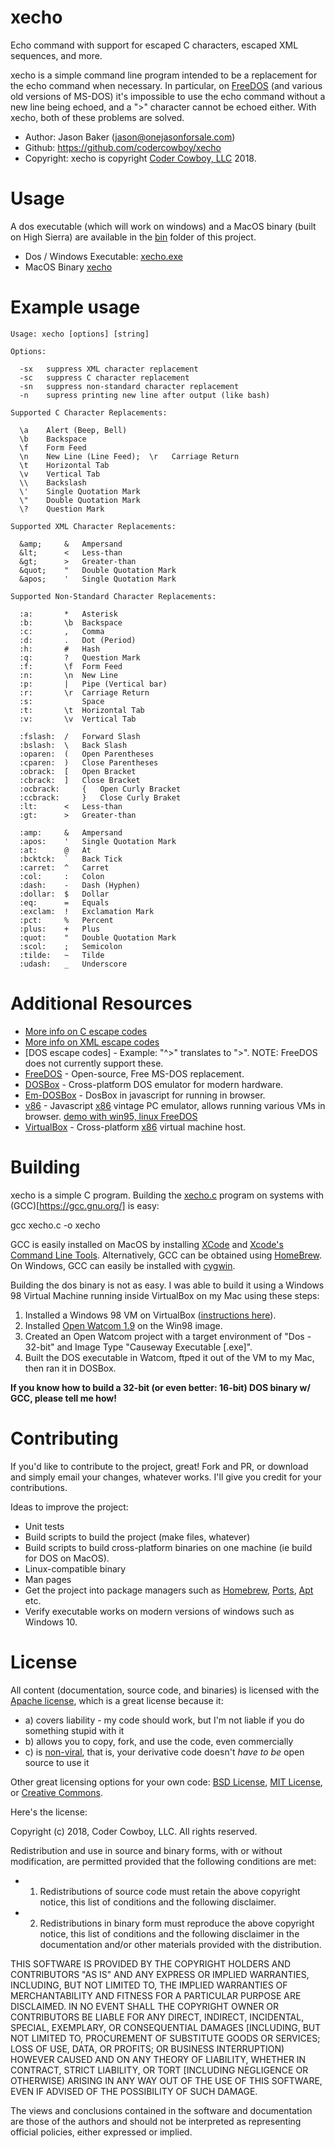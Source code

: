 # xecho

Echo command with support for escaped C characters, escaped XML sequences, and more.

xecho is a simple command line program intended to be a replacement for the echo command when necessary. In particular, on [FreeDOS]() (and various old versions of MS-DOS) it's impossible to use the echo command without a new line being echoed, and a ">" character cannot be echoed either. With xecho, both of these problems are solved.

 * Author: Jason Baker (jason@onejasonforsale.com)
 * Github: https://github.com/codercowboy/xecho
 * Copyright: xecho is copyright [Coder Cowboy, LLC](http://www.codercowboy.com) 2018.

# Usage

A dos executable (which will work on windows) and a MacOS binary (built on High Sierra) are available in the [bin](bin) folder of this project.

 - Dos / Windows Executable: [xecho.exe](bin/xecho.exe)
 - MacOS Binary [xecho](bin/xecho)

# Example usage    

    Usage: xecho [options] [string]

    Options:
    
      -sx	suppress XML character replacement
      -sc	suppress C character replacement
      -sn	suppress non-standard character replacement
      -n	supress printing new line after output (like bash)
    
    Supported C Character Replacements:
    
      \a	Alert (Beep, Bell)
      \b	Backspace
      \f	Form Feed
      \n	New Line (Line Feed);  \r	Carriage Return
      \t	Horizontal Tab
      \v	Vertical Tab
      \\	Backslash
      \'	Single Quotation Mark
      \"	Double Quotation Mark
      \?	Question Mark

    Supported XML Character Replacements:
    
      &amp;		&	Ampersand
      &lt;		<	Less-than
      &gt;		>	Greater-than
      &quot;	"	Double Quotation Mark
      &apos;	'	Single Quotation Mark
    
    Supported Non-Standard Character Replacements:
    
      :a: 		*	Asterisk
      :b: 		\b	Backspace
      :c: 		,	Comma
      :d: 		.	Dot (Period)
      :h: 		#	Hash
      :q: 		?	Question Mark
      :f: 		\f	Form Feed
      :n: 		\n	New Line
      :p: 		|	Pipe (Vertical bar)
      :r: 		\r	Carriage Return
      :s: 		 	Space
      :t: 		\t	Horizontal Tab
      :v: 		\v	Vertical Tab
    
      :fslash: 	/	Forward Slash
      :bslash: 	\	Back Slash
      :oparen: 	(	Open Parentheses
      :cparen: 	)	Close Parentheses
      :obrack: 	[	Open Bracket
      :cbrack: 	]	Close Bracket
      :ocbrack: 	{	Open Curly Bracket
      :ccbrack: 	}	Close Curly Braket
      :lt: 		<	Less-than
      :gt: 		>	Greater-than
    
      :amp: 	&	Ampersand
      :apos: 	'	Single Quotation Mark
      :at: 		@	At
      :bcktck: 	`	Back Tick
      :carret: 	^	Carret
      :col: 	:	Colon
      :dash: 	-	Dash (Hyphen)
      :dollar: 	$	Dollar
      :eq: 		=	Equals
      :exclam: 	!	Exclamation Mark
      :pct: 	%	Percent
      :plus: 	+	Plus
      :quot: 	"	Double Quotation Mark
      :scol: 	;	Semicolon
      :tilde: 	~	Tilde
      :udash: 	_	Underscore

# Additional Resources      

 * [More info on C escape codes](https://en.wikipedia.org/wiki/Escape_sequences_in_C)
 * [More info on XML escape codes](https://en.wikipedia.org/wiki/List_of_XML_and_HTML_character_entity_references)
 * [DOS escape codes] - Example: "^>" translates to ">". NOTE: FreeDOS does not currently support these. 
 * [FreeDOS](http://www.freedos.org/) - Open-source, Free MS-DOS replacement.
 * [DOSBox](https://www.dosbox.com/) - Cross-platform DOS emulator for modern hardware.
 * [Em-DOSBox](https://github.com/dreamlayers/em-dosbox) - DosBox in javascript for running in browser.
 * [v86](https://github.com/copy/v86) - Javascript [x86](https://en.wikipedia.org/wiki/X86) vintage PC emulator, allows running various VMs in browser. [demo with win95, linux FreeDOS](https://copy.sh/v86/)
 * [VirtualBox](https://www.virtualbox.org/) - Cross-platform [x86](https://en.wikipedia.org/wiki/X86) virtual machine host.

# Building

xecho is a simple C program. Building the [xecho.c](xecho.c) program on systems with (GCC)[https://gcc.gnu.org/] is easy:

   gcc xecho.c -o xecho

GCC is easily installed on MacOS by installing [XCode]() and [Xcode's Command Line Tools](). Alternatively, GCC can be obtained using [HomeBrew](). On Windows, GCC can easily be installed with [cygwin]().

Building the dos binary is not as easy. I was able to build it using a Windows 98 Virtual Machine running inside VirtualBox on my Mac using these steps:

1. Installed a Windows 98 VM on VirtualBox ([instructions here](https://github.com/happyacro/happyacro-dos/blob/master/Win982018VM.md)).
2. Installed [Open Watcom 1.9](http://www.openwatcom.org) on the Win98 image.
3. Created an Open Watcom project with a target environment of "Dos - 32-bit" and Image Type "Causeway Executable [.exe]".
4. Built the DOS executable in Watcom, ftped it out of the VM to my Mac, then ran it in DOSBox. 

**If you know how to build a 32-bit (or even better: 16-bit) DOS binary w/ GCC, please tell me how!**

# Contributing

If you'd like to contribute to the project, great! Fork and PR, or download and simply email your changes, whatever works. I'll give you credit for your contributions.

Ideas to improve the project:

 * Unit tests
 * Build scripts to build the project (make files, whatever)
 * Build scripts to build cross-platform binaries on one machine (ie build for DOS on MacOS).
 * Linux-compatible binary
 * Man pages
 * Get the project into package managers such as [Homebrew](), [Ports](), [Apt]() etc.
 * Verify executable works on modern versions of windows such as Windows 10.

# License

All content (documentation, source code, and binaries) is licensed with the [Apache license](http://en.wikipedia.org/wiki/Apache_license), which is a great license because it:

* a) covers liability - my code should work, but I'm not liable if you do something stupid with it
* b) allows you to copy, fork, and use the code, even commercially
* c) is [non-viral](http://en.wikipedia.org/wiki/Viral_license), that is, your derivative code doesn't *have to be* open source to use it

Other great licensing options for your own code: [BSD License](https://en.wikipedia.org/wiki/BSD_licenses), [MIT License](https://en.wikipedia.org/wiki/MIT_License), or [Creative Commons](https://en.wikipedia.org/wiki/Creative_Commons_license).

Here's the license:

Copyright (c) 2018, Coder Cowboy, LLC. All rights reserved.

Redistribution and use in source and binary forms, with or without
modification, are permitted provided that the following conditions are met:

* 1. Redistributions of source code must retain the above copyright notice, this
list of conditions and the following disclaimer.

* 2. Redistributions in binary form must reproduce the above copyright notice,
this list of conditions and the following disclaimer in the documentation
and/or other materials provided with the distribution.
  
THIS SOFTWARE IS PROVIDED BY THE COPYRIGHT HOLDERS AND CONTRIBUTORS "AS IS" AND
ANY EXPRESS OR IMPLIED WARRANTIES, INCLUDING, BUT NOT LIMITED TO, THE IMPLIED
WARRANTIES OF MERCHANTABILITY AND FITNESS FOR A PARTICULAR PURPOSE ARE
DISCLAIMED. IN NO EVENT SHALL THE COPYRIGHT OWNER OR CONTRIBUTORS BE LIABLE FOR
ANY DIRECT, INDIRECT, INCIDENTAL, SPECIAL, EXEMPLARY, OR CONSEQUENTIAL DAMAGES
[INCLUDING, BUT NOT LIMITED TO, PROCUREMENT OF SUBSTITUTE GOODS OR SERVICES;
LOSS OF USE, DATA, OR PROFITS; OR BUSINESS INTERRUPTION) HOWEVER CAUSED AND
ON ANY THEORY OF LIABILITY, WHETHER IN CONTRACT, STRICT LIABILITY, OR TORT
[INCLUDING NEGLIGENCE OR OTHERWISE) ARISING IN ANY WAY OUT OF THE USE OF THIS
SOFTWARE, EVEN IF ADVISED OF THE POSSIBILITY OF SUCH DAMAGE.
  
The views and conclusions contained in the software and documentation are those
of the authors and should not be interpreted as representing official policies,
either expressed or implied.
